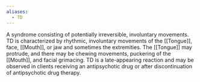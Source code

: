 ```yaml
---
aliases:
  - TD
---
```

A syndrome consisting of potentially irreversible, involuntary movements. TD is characterized by rhythmic, involuntary movements of the [[Tongue]], face, [[Mouth]], or jaw and sometimes the extremities. The [[Tongue]] may protrude, and there may be chewing movements, puckering of the [[Mouth]], and facial grimacing. TD is a late-appearing reaction and may be observed in clients receiving an antipsychotic drug or after discontinuation of antipsychotic drug therapy.
